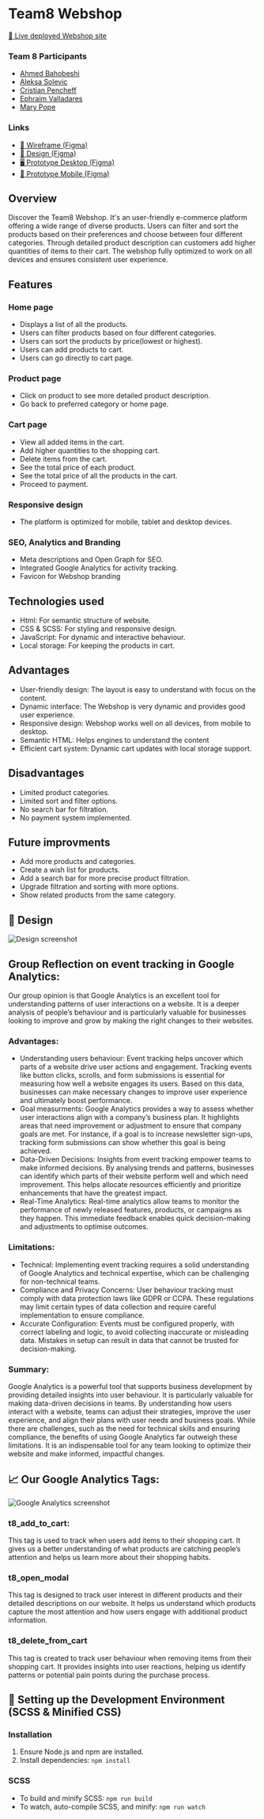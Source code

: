 # Team8 Webshop

[🔗 Live deployed Webshop site](https://cribepencheff.github.io/chas-team8-webshop/)

### Team 8 Participants
- [Ahmed Bahobeshi](https://github.com/Ahmed-ChasAcademy)
- [Aleksa Solevic](https://github.com/AleksaSolevic)
- [Cristian Pencheff](https://github.com/cribepencheff)
- [Ephraim Valladares](https://github.com/EphraimVC)
- [Mary Pope](https://github.com/marypope19)

### Links
- [📐 Wireframe (Figma)](https://www.figma.com/design/E1tge0x4pZFkjxhK75hvb4/Webshop?node-id=0-1)
- [🎨 Design (Figma)](https://www.figma.com/design/E1tge0x4pZFkjxhK75hvb4/Webshop?node-id=2-4)
- [🖥️ Prototype Desktop (Figma)](https://www.figma.com/proto/E1tge0x4pZFkjxhK75hvb4/Webshop?page-id=2%3A4&node-id=313-1662&node-type=frame&viewport=-177%2C1974%2C2.11&t=2yKPkxKayzYPK0IW-9&scaling=min-zoom&content-scaling=fixed&starting-point-node-id=313%3A1662&show-proto-sidebar=1)
- [📱 Prototype Mobile (Figma)](https://www.figma.com/proto/E1tge0x4pZFkjxhK75hvb4/Webshop?page-id=2%3A4&node-id=344-2320&node-type=frame&viewport=-177%2C1974%2C2.11&t=2yKPkxKayzYPK0IW-9&scaling=min-zoom&content-scaling=fixed&starting-point-node-id=344%3A2320&show-proto-sidebar=1)

## Overview
Discover the Team8 Webshop. It's an user-friendly e-commerce platform offering a wide range of diverse products. Users can filter and sort the products based on their preferences and choose between four different categories. Through detailed product description can customers add higher quantities of items to their cart. The webshop fully optimized to work on all devices and ensures consistent user experience.


## Features
### Home page
- Displays a list of all the products.
- Users can filter products based on four different categories.
- Users can sort the products by price(lowest or highest).
- Users can add products to cart.
- Users can go directly to cart page.

### Product page
- Click on product to see more detailed product description.
- Go back to preferred category or home page.

### Cart page
- View all added items in the cart.
- Add higher quantities to the shopping cart.
- Delete items from the cart.
- See the total price of each product.
- See the total price of all the products in the cart.
- Proceed to payment.

### Responsive design
- The platform is optimized for mobile, tablet and desktop devices.

### SEO, Analytics and Branding
- Meta descriptions and Open Graph for SEO.
- Integrated Google Analytics for activity tracking.
- Favicon for Webshop branding


## Technologies used
- Html: For semantic structure of website.
- CSS & SCSS: For styling and responsive design.
- JavaScript: For dynamic and interactive behaviour.
- Local storage: For keeping the products in cart.


## Advantages
- User-friendly design: The layout is easy to understand with focus on the content.
- Dynamic interface: The Webshop is very dynamic and provides good user experience.
- Responsive design: Webshop works well on all devices, from mobile to desktop.
- Semantic HTML: Helps engines to understand the content
- Efficient cart system: Dynamic cart updates with local storage support.

## Disadvantages
- Limited product categories.
- Limited sort and filter options.
- No search bar for filtration.
- No payment system implemented.

## Future improvments
- Add more products and categories.
- Create a wish list for products.
- Add a search bar for more precise product filtration.
- Upgrade filtration and sorting with more options.
- Show related products from the same category.

## 🎨 Design
![Design screenshot](https://github.com/cribepencheff/chas-team8-webshop/raw/main/team8-webshop.webp)

## Group Reflection on event tracking in Google Analytics:
Our group opinion is that Google Analytics is an excellent tool for understanding patterns of user interactions on a website. It is a deeper analysis of people’s behaviour and is particularly valuable for businesses looking to improve and grow by making the right changes to their websites.

### Advantages:
-  Understanding users behaviour: Event tracking helps uncover which parts of a website drive user actions and engagement. Tracking events like button clicks, scrolls, and form submissions is essential for measuring how well a website engages its users. Based on this data, businesses can make necessary changes to improve user experience and ultimately boost performance.
- Goal measurments: Google Analytics provides a way to assess whether user interactions align with a company’s business plan. It highlights areas that need improvement or adjustment to ensure that company goals are met. For instance, if a goal is to increase newsletter sign-ups, tracking form submissions can show whether this goal is being achieved.
- Data-Driven Decisions:  Insights from event tracking empower teams to make informed decisions. By analysing trends and patterns, businesses can identify which parts of their website perform well and which need improvement. This helps allocate resources efficiently and prioritize enhancements that have the greatest impact.
- Real-Time Analytics: Real-time analytics allow teams to monitor the performance of newly released features, products, or campaigns as they happen. This immediate feedback enables quick decision-making and adjustments to optimise outcomes.

### Limitations:
- Technical:  Implementing event tracking requires a solid understanding of Google Analytics and technical expertise, which can be challenging for non-technical teams.
-  Compliance and Privacy Concerns: User behaviour tracking must comply with data protection laws like GDPR or CCPA. These regulations may limit certain types of data collection and require careful implementation to ensure compliance.
- Accurate Configuration:  Events must be configured properly, with correct labeling and logic, to avoid collecting inaccurate or misleading data. Mistakes in setup can result in data that cannot be trusted for decision-making.

### Summary:
Google Analytics is a powerful tool that supports business development by providing detailed insights into user behaviour. It is particularly valuable for making data-driven decisions in teams. By understanding how users interact with a website, teams can adjust their strategies, improve the user experience, and align their plans with user needs and business goals. While there are challenges, such as the need for technical skills and ensuring compliance, the benefits of using Google Analytics far outweigh these limitations. It is an indispensable tool for any team looking to optimize their website and make informed, impactful changes.


## 📈 Our Google Analytics Tags:
![Google Analytics screenshot](https://github.com/cribepencheff/chas-team8-webshop/raw/main/analytics.webp)

###  t8_add_to_cart:
This tag is used to track when users add items to their shopping cart. It gives us a better understanding of what products are catching people’s attention and helps us learn more about their shopping habits.

### t8_open_modal
This tag is designed to track user interest in different products and their detailed descriptions on our website. It helps us understand which products capture the most attention and how users engage with additional product information.

### t8_delete_from_cart
This tag is created to track user behaviour when removing items from their shopping cart. It provides insights into user reactions, helping us identify patterns or potential pain points during the purchase process.

## 💾 Setting up the Development Environment (SCSS & Minified CSS)
### Installation
 1. Ensure Node.js and npm are installed.
 2. Install dependencies:
`npm install`

### SCSS
 - To build and minify SCSS:
 `npm run build`
 - To watch, auto-compile SCSS, and minify:
 `npm run watch`
